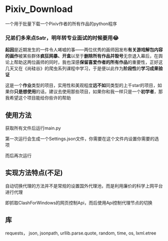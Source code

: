 # Pixiv_Download

一个用于批量下载一个Pixiv作者的所有作品的python程序

### 兄弟们多来点Satr，明年转专业面试的时候要用😂

**起因**是近期发生的一件令人唏嘘的事——两位优秀的画师因发布**有关游戏解包内容的画作**被某些群体**疯狂网暴、开盒**以至于**删除所有作品并毁号**无奈退入幕后，在舆论上帮助这两位画师的同时，我也深感**保留喜爱作者的所有作品**的重要性，正好这几天又在《尚硅谷》的爬虫系列课程中学习，于是便以此作为**阶段性**的**学习成果验证**

这是一个**作业**类型的项目，实用性和美观程度**远不如**同类型的上千star的项目，如果你**只是想使用**的话，建议去使用那些项目，如果你和我一样只是一个**初学者**，那我希望这个项目能给你些许的帮助

## 使用方法
获取所有文件后运行main.py

第一次运行会生成一个Settings.json文件，你需要在这个文件内设置你需要的选项

而后再次运行

## 实现方法特点(不足)
自动切换代理的方法并不是常规的设置国外代理池，而是利用廉价的科学上网平台进行代理

即抓取ClashForWindows的网页控制Api，而后使用Api控制代理节点的切换

## 库
requests，
json,
jsonpath,
urllib.parse.quote,
random,
time,
os,
lxml.etree
